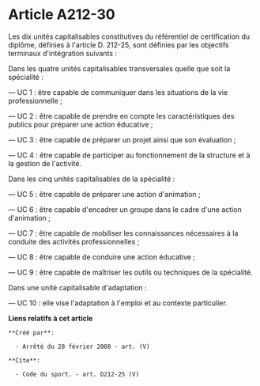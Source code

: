 # Article A212-30

Les dix unités capitalisables constitutives du référentiel de certification du diplôme, définies à l'article D. 212-25, sont
définies par les objectifs terminaux d'intégration suivants : 

Dans les quatre unités capitalisables transversales quelle que soit la spécialité : 

― UC 1 : être capable de communiquer dans les situations de la vie professionnelle ; 

― UC 2 : être capable de prendre en compte les caractéristiques des publics pour préparer une action éducative ; 

― UC 3 : être capable de préparer un projet ainsi que son évaluation ; 

― UC 4 : être capable de participer au fonctionnement de la structure et à la gestion de l'activité. 

Dans les cinq unités capitalisables de la spécialité : 

― UC 5 : être capable de préparer une action d'animation ; 

― UC 6 : être capable d'encadrer un groupe dans le cadre d'une action d'animation ; 

― UC 7 : être capable de mobiliser les connaissances nécessaires à la conduite des activités professionnelles ; 

― UC 8 : être capable de conduire une action éducative ; 

― UC 9 : être capable de maîtriser les outils ou techniques de la spécialité. 

Dans une unité capitalisable d'adaptation : 

― UC 10 : elle vise l'adaptation à l'emploi et au contexte particulier.

**Liens relatifs à cet article**

	**Créé par**:

	  - Arrêté du 28 février 2008 - art. (V)

	**Cite**:

	  - Code du sport. - art. D212-25 (V)
